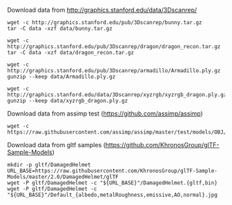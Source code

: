 Download data from http://graphics.stanford.edu/data/3Dscanrep/

```
wget -c http://graphics.stanford.edu/pub/3Dscanrep/bunny.tar.gz
tar -C data -xzf data/bunny.tar.gz

wget -c http://graphics.stanford.edu/pub/3Dscanrep/dragon/dragon_recon.tar.gz
tar -C data -xzf data/dragon_recon.tar.gz

wget -c http://graphics.stanford.edu/pub/3Dscanrep/armadillo/Armadillo.ply.gz
gunzip --keep data/Armadillo.ply.gz

wget -c http://graphics.stanford.edu/data/3Dscanrep/xyzrgb/xyzrgb_dragon.ply.gz
gunzip --keep data/xyzrgb_dragon.ply.gz
```

Download data from assimp test (https://github.com/assimp/assimp)

```
wget -c https://raw.githubusercontent.com/assimp/assimp/master/test/models/OBJ/spider.obj
```


Download data from gltf samples (https://github.com/KhronosGroup/glTF-Sample-Models)

```
mkdir -p gltf/DamagedHelmet
URL_BASE=https://raw.githubusercontent.com/KhronosGroup/glTF-Sample-Models/master/2.0/DamagedHelmet/glTF
wget -P gltf/DamagedHelmet -c "${URL_BASE}"/DamagedHelmet.{gltf,bin}
wget -P gltf/DamagedHelmet -c "${URL_BASE}"/Default_{albedo,metalRoughness,emissive,AO,normal}.jpg
```
